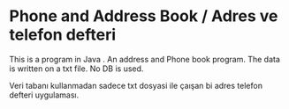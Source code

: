# Phone and Address Book   / Adres ve telefon defteri 
This is a program in Java . An address and Phone book program. The data is written on a txt file. No DB is used.

Veri tabanı kullanmadan sadece txt dosyasi ile çaışan bi adres telefon defteri uygulaması. 
 
